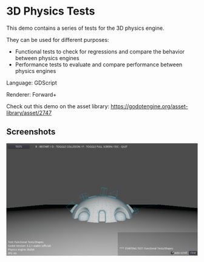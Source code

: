 # 3D Physics Tests

This demo contains a series of tests for the 3D
physics engine.

They can be used for different purposes:

- Functional tests to check for regressions and
  compare the behavior between physics engines
- Performance tests to evaluate and compare
  performance between physics engines

Language: GDScript

Renderer: Forward+

Check out this demo on the asset library: https://godotengine.org/asset-library/asset/2747

## Screenshots

![Screenshot](screenshots/screenshot.png)
